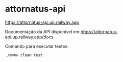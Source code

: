 # attornatus-api

https://attornatus-api.up.railway.app

Documentação da API disponível em https://attornatus-api.up.railway.app/docs

Comando para executar testes: 
```
./mvnw clean test
```
